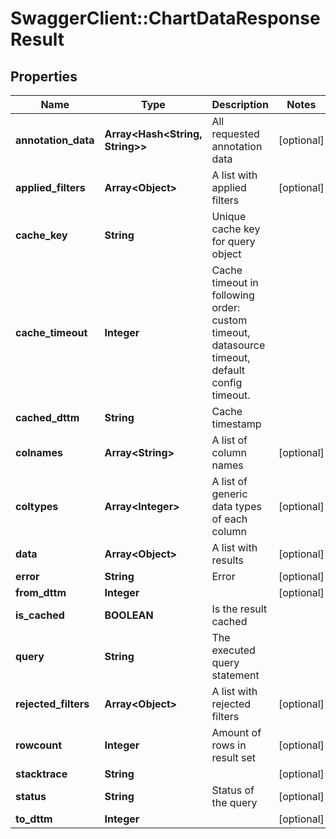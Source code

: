 # SwaggerClient::ChartDataResponseResult

## Properties
Name | Type | Description | Notes
------------ | ------------- | ------------- | -------------
**annotation_data** | **Array&lt;Hash&lt;String, String&gt;&gt;** | All requested annotation data | [optional] 
**applied_filters** | **Array&lt;Object&gt;** | A list with applied filters | [optional] 
**cache_key** | **String** | Unique cache key for query object | 
**cache_timeout** | **Integer** | Cache timeout in following order: custom timeout, datasource timeout, default config timeout. | 
**cached_dttm** | **String** | Cache timestamp | 
**colnames** | **Array&lt;String&gt;** | A list of column names | [optional] 
**coltypes** | **Array&lt;Integer&gt;** | A list of generic data types of each column | [optional] 
**data** | **Array&lt;Object&gt;** | A list with results | [optional] 
**error** | **String** | Error | [optional] 
**from_dttm** | **Integer** |  | [optional] 
**is_cached** | **BOOLEAN** | Is the result cached | 
**query** | **String** | The executed query statement | 
**rejected_filters** | **Array&lt;Object&gt;** | A list with rejected filters | [optional] 
**rowcount** | **Integer** | Amount of rows in result set | [optional] 
**stacktrace** | **String** |  | [optional] 
**status** | **String** | Status of the query | [optional] 
**to_dttm** | **Integer** |  | [optional] 

